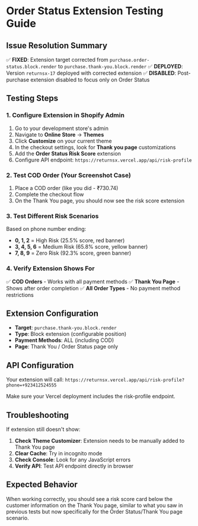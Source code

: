 # Order Status Extension Testing Guide

## Issue Resolution Summary

✅ **FIXED**: Extension target corrected from `purchase.order-status.block.render` to `purchase.thank-you.block.render`
✅ **DEPLOYED**: Version `returnsx-17` deployed with corrected extension
✅ **DISABLED**: Post-purchase extension disabled to focus only on Order Status

## Testing Steps

### 1. Configure Extension in Shopify Admin

1. Go to your development store's admin
2. Navigate to **Online Store** → **Themes** 
3. Click **Customize** on your current theme
4. In the checkout settings, look for **Thank you page** customizations
5. Add the **Order Status Risk Score** extension
6. Configure API endpoint: `https://returnsx.vercel.app/api/risk-profile`

### 2. Test COD Order (Your Screenshot Case)

1. Place a COD order (like you did - ₹730.74)
2. Complete the checkout flow
3. On the Thank You page, you should now see the risk score extension

### 3. Test Different Risk Scenarios

Based on phone number ending:
- **0, 1, 2** = High Risk (25.5% score, red banner)
- **3, 4, 5, 6** = Medium Risk (65.8% score, yellow banner) 
- **7, 8, 9** = Zero Risk (92.3% score, green banner)

### 4. Verify Extension Shows For

✅ **COD Orders** - Works with all payment methods
✅ **Thank You Page** - Shows after order completion
✅ **All Order Types** - No payment method restrictions

## Extension Configuration

- **Target**: `purchase.thank-you.block.render`
- **Type**: Block extension (configurable position)
- **Payment Methods**: ALL (including COD)
- **Page**: Thank You / Order Status page only

## API Configuration

Your extension will call: `https://returnsx.vercel.app/api/risk-profile?phone=+923412524555`

Make sure your Vercel deployment includes the risk-profile endpoint.

## Troubleshooting

If extension still doesn't show:

1. **Check Theme Customizer**: Extension needs to be manually added to Thank You page
2. **Clear Cache**: Try in incognito mode
3. **Check Console**: Look for any JavaScript errors
4. **Verify API**: Test API endpoint directly in browser

## Expected Behavior

When working correctly, you should see a risk score card below the customer information on the Thank You page, similar to what you saw in previous tests but now specifically for the Order Status/Thank You page scenario.